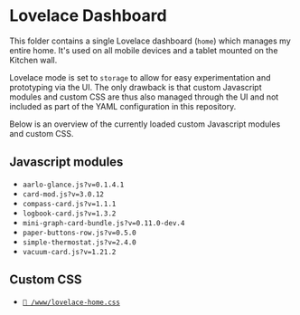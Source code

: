 # Lovelace Dashboard

This folder contains a single Lovelace dashboard (`home`) which manages my
entire home. It's used on all mobile devices and a tablet mounted on the Kitchen
wall.

Lovelace mode is set to `storage` to allow for easy experimentation and
prototyping via the UI. The only drawback is that custom Javascript modules and
custom CSS are thus also managed through the UI and not included as part of the
YAML configuration in this repository.

Below is an overview of the currently loaded custom Javascript modules and
custom CSS.

## Javascript modules

- `aarlo-glance.js?v=0.1.4.1`
- `card-mod.js?v=3.0.12`
- `compass-card.js?v=1.1.1`
- `logbook-card.js?v=1.3.2`
- `mini-graph-card-bundle.js?v=0.11.0-dev.4`
- `paper-buttons-row.js?v=0.5.0`
- `simple-thermostat.js?v=2.4.0`
- `vacuum-card.js?v=1.21.2`

## Custom CSS

- [`📄 /www/lovelace-home.css`](/www/lovelace-home.css)
